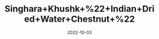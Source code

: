 ---
title: 'Singhara+Khushk+%22+Indian+Dried+Water+Chestnut+%22'
date: '2022-10-03' 
metatag: '' 
inventory: '0' 
draft: false 
# meta description 
shortDescripton: 'It+treats+Hypertension+and+It+also+Promotes+Quenches+Thirst.'
description: 'Herb'
longdescription: ''
featured: True
# product Price
price: '60.0'
# Product Short Description
shortDescription: 'It+treats+Hypertension+and+It+also+Promotes+Quenches+Thirst.'
productID: '95E1DE4B-1029-ED11-9968-005056B3A416'
type: 'products'
category: 'Herb' 
thumnailproduct: 'https://eraconnect.blob.core.windows.net/product-images/aminsaddiquidawakhana/95E1DE4B-1029-ED11-9968-005056B3A416.webp' 
images:
  - image: 'https://eraconnect.blob.core.windows.net/product-images/aminsaddiquidawakhana/95E1DE4B-1029-ED11-9968-005056B3A416.webp'  
Variants:
---